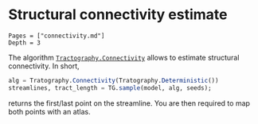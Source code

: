 # Structural connectivity estimate

```@contents
Pages = ["connectivity.md"]
Depth = 3
```

The algorithm [`Tractography.Connectivity`](@ref) allows to estimate structural connectivity. In short, 

```julia
alg = Tratography.Connectivity(Tratography.Deterministic())
streamlines, tract_length = TG.sample(model, alg, seeds);
```

returns the first/last point on the streamline. You are then required to map both points with an atlas.
